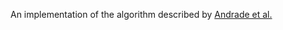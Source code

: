 An implementation of the algorithm described by [Andrade et al.](https://www.researchgate.net/publication/249642413_G-DBSCAN_A_GPU_accelerated_algorithm_for_density-based_clustering)
